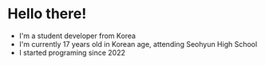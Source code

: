 # Hello there!
- I'm a student developer from Korea
- I'm currently 17 years old in Korean age, attending Seohyun High School
- I started programing since 2022
